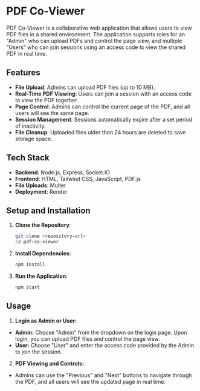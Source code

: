 # PDF Co-Viewer

PDF Co-Viewer is a collaborative web application that allows users to view PDF files in a shared environment. The application supports roles for an "Admin" who can upload PDFs and control the page view, and multiple "Users" who can join sessions using an access code to view the shared PDF in real time.

## Features

- **File Upload**: Admins can upload PDF files (up to 10 MB).
- **Real-Time PDF Viewing**: Users can join a session with an access code to view the PDF together.
- **Page Control**: Admins can control the current page of the PDF, and all users will see the same page.
- **Session Management**: Sessions automatically expire after a set period of inactivity.
- **File Cleanup**: Uploaded files older than 24 hours are deleted to save storage space.

## Tech Stack

- **Backend**: Node.js, Express, Socket.IO
- **Frontend**: HTML, Tailwind CSS, JavaScript, PDF.js
- **File Uploads**: Multer
- **Deployment**: Render 

## Setup and Installation

1. **Clone the Repository**:
   ```bash
   git clone <repository-url>
   cd pdf-co-viewer

2. **Install Dependencies**:
   ```bash
   npm install

3. **Run the Application**:
   ```bash
   npm start

## Usage
1. **Login as Admin or User:**

- **Admin:** Choose "Admin" from the dropdown on the login page. Upon login, you can upload PDF files and control the page view.
- **User:** Choose "User" and enter the access code provided by the Admin to join the session.
2. **PDF Viewing and Controls:**

- Admins can use the "Previous" and "Next" buttons to navigate through the PDF, and all users will see the updated page in real time.

